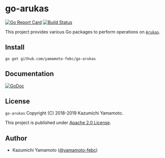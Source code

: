 # go-arukas

[![Go Report Card](https://goreportcard.com/badge/github.com/yamamoto-febc/go-arukas)](https://goreportcard.com/report/github.com/yamamoto-febc/go-arukas)
[![Build Status](https://travis-ci.org/yamamoto-febc/go-arukas.svg?branch=master)](https://travis-ci.org/yamamoto-febc/go-arukas)

This project provides various Go packages to perform operations on [`Arukas`](https://arukas.io).

## Install

    go get github.com/yamamoto-febc/go-arukas

## Documentation

[![GoDoc](https://godoc.org/github.com/yamamoto-febc/go-arukas?status.svg)](https://godoc.org/github.com/yamamoto-febc/go-arukas)

## License

 `go-arukas` Copyright (C) 2018-2019 Kazumichi Yamamoto.

  This project is published under [Apache 2.0 License](LICENSE.txt).
  
## Author

  * Kazumichi Yamamoto ([@yamamoto-febc](https://github.com/yamamoto-febc))
